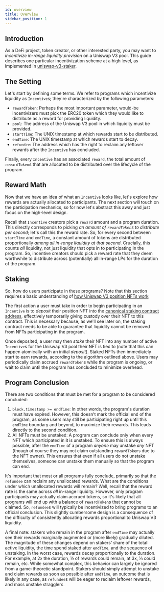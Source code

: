 ```yaml
---
id: overview
title: Overview
sidebar_position: 1
---
```


## Introduction

As a DeFi project, token creator, or other interested party, you may want to _incentivize in-range liquidity provision_ on a Uniswap V3 pool. This guide describes one particular incentivization scheme at a high level, as implemented in [uniswap-v3-staker](https://github.com/Uniswap/uniswap-v3-staker).

## The Setting

Let's start by defining some terms. We refer to programs which incentivize liquidity as `Incentive`s; they're characterized by the following parameters:

- `rewardToken`: Perhaps the most important parameter, would-be incentivizers must pick the ERC20 token which they would like to distribute as a reward for providing liquidity.
- `pool`: The address of the Uniswap V3 pool in which liquidity must be provided.
- `startTime`: The UNIX timestamp at which rewards start to be distributed.
- `endTime`: The UNIX timestamp at which rewards start to decay.
- `refundee`: The address which has the right to reclaim any leftover rewards after the `Incentive` has concluded.

Finally, every `Incentive` has an associated `reward`, the total amount of `rewardToken`s that are allocated to be distributed over the lifecycle of the program.

## Reward Math

Now that we have an idea of what an `Incentive` looks like, let's explore how rewards are actually allocated to participants. The next section will touch on the participation mechanics, so for now let's abstract this away and just focus on the high-level design.

Recall that `Incentive` creators pick a `reward` amount and a program duration. This directly corresponds to picking _an amount of `rewardToken`s to distribute per second_; let's call this the reward rate. So, for every second between `startTime` and `endTime`, a constant amount of tokens are distributed proportionally _among all in-range liquidity at that second_. Crucially, this counts _all_ liquidity, not just liquidity that opts in to participating in the program. So, incentive creators should pick a reward rate that they deem worthwhile to distribute across (potentially) all in-range LPs for the duration of the program.

## Staking

So, how do users participate in these programs? Note that this section requires a basic understanding of [how Uniswap V3 position NFTs work](../../reference/periphery/NonfungiblePositionManager)

The first action a user must take in order to begin participating in an `Incentive` is to _deposit_ their position NFT into the [canonical staking contract address](https://github.com/Uniswap/uniswap-v3-staker#deployments), effectively temporarily giving custody over their NFT to this contract. This is necessary because, as we'll see later on, the staking contract needs to be able to guarantee that liquidity cannot be removed from NFTs participating in the program.

Once deposited, a user may then _stake_ their NFT into any number of active `Incentive`s for the Uniswap V3 pool their NFT is tied to (note that this can happen atomically with an initial _deposit_). Staked NFTs then immediately start to earn rewards, according to the algorithm outlined above. Users may periodically claim accrued `rewardToken`s while the program is ongoing, or wait to claim until the program has concluded to minimize overhead.

## Program Conclusion

There are two conditions that must be met for a program to be considered concluded:

1. `block.timestamp >= endTime`: In other words, the program's duration must have expired. However, this doesn't mark the official end of the program, as some users may still be participating right up until this `endTime` boundary and beyond, to maximize their rewards. This leads directly to the second condition.
2. All NFTs must be unstaked: A program can conclude only when every NFT which participated in it is unstaked. To ensure this is always possible, after the `endTime` of a program _anyone_ may unstake _any_ NFT (though of course they may not claim outstanding `rewardToken`s due to the NFT owner). This ensures that even if all users do not unstake themselves, someone can unstake them manually so that the program can end.

It's important that most or all programs fully conclude, primarily so that the `refundee` can reclaim any unallocated rewards. What are the conditions under which unallocated rewards will remain? Well, recall that the reward rate is the same across _all_ in-range liquidity. However, only program participants may actually claim accrued tokens, so it's likely that all programs will end up with a balance of `rewardToken`s that cannot be claimed. So, `refundee`s will typically be incentivized to bring programs to an official conclusion. This slightly cumbersome design is a consequence of the difficulty of consistently allocating rewards proportional to Uniswap V3 liquidity.

A final note: stakers who remain in the program after `endTime` may actually see their rewards marginally augmented or (more likely) gradually diluted. The magnitude of these changes depend on stakers' share of the total active liquidity, the time spend staked after `endTime`, and the sequence of unstaking. In the worst case, rewards decay proportionally to the duration. For example, at 2x the duration, ½ of rewards could remain, at 3x, ⅓ could remain, etc. While somewhat complex, this behavior can largely be ignored from a game-theoretic standpoint. Stakers should simply attempt to unstake and claim rewards as soon as possible after `endTime`, an outcome that is likely in any case, as `refundee`s will be eager to reclaim leftover rewards, and mass unstake stragglers.
